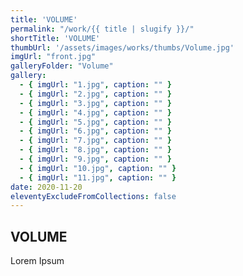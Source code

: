 ```yaml
---
title: 'VOLUME'
permalink: "/work/{{ title | slugify }}/"
shortTitle: 'VOLUME'
thumbUrl: '/assets/images/works/thumbs/Volume.jpg'
imgUrl: "front.jpg"
galleryFolder: "Volume"
gallery:
  - { imgUrl: "1.jpg", caption: "" }
  - { imgUrl: "2.jpg", caption: "" }
  - { imgUrl: "3.jpg", caption: "" }
  - { imgUrl: "4.jpg", caption: "" }
  - { imgUrl: "5.jpg", caption: "" }
  - { imgUrl: "6.jpg", caption: "" }
  - { imgUrl: "7.jpg", caption: "" }
  - { imgUrl: "8.jpg", caption: "" }
  - { imgUrl: "9.jpg", caption: "" }
  - { imgUrl: "10.jpg", caption: "" }
  - { imgUrl: "11.jpg", caption: "" }
date: 2020-11-20
eleventyExcludeFromCollections: false
---
```



<h2>VOLUME</h2>
<p>Lorem Ipsum</p>